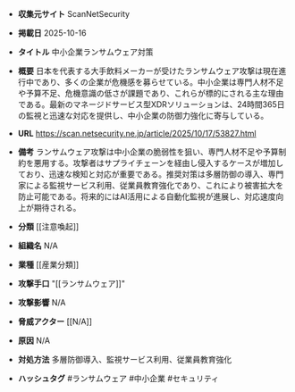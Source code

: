 - **収集元サイト**
ScanNetSecurity

- **掲載日**
2025-10-16

- **タイトル**
中小企業ランサムウェア対策

- **概要**
日本を代表する大手飲料メーカーが受けたランサムウェア攻撃は現在進行中であり、多くの企業が危機感を募らせている。中小企業は専門人材不足や予算不足、危機意識の低さが課題であり、これらが標的にされる主な理由である。最新のマネージドサービス型XDRソリューションは、24時間365日の監視と迅速な対応を提供し、中小企業の防御力強化に寄与している。

- **URL**
https://scan.netsecurity.ne.jp/article/2025/10/17/53827.html

- **備考**
ランサムウェア攻撃は中小企業の脆弱性を狙い、専門人材不足や予算制約を悪用する。攻撃者はサプライチェーンを経由し侵入するケースが増加しており、迅速な検知と対応が重要である。推奨対策は多層防御の導入、専門家による監視サービス利用、従業員教育強化であり、これにより被害拡大を防止可能である。将来的にはAI活用による自動化監視が進展し、対応速度向上が期待される。

- **分類**
[[注意喚起]]

- **組織名**
N/A

- **業種**
[[産業分類]]

- **攻撃手口**
"[[ランサムウェア]]"

- **攻撃影響**
N/A

- **脅威アクター**
[[N/A]]

- **原因**
N/A

- **対処方法**
多層防御導入、監視サービス利用、従業員教育強化

- **ハッシュタグ**
#ランサムウェア #中小企業 #セキュリティ
